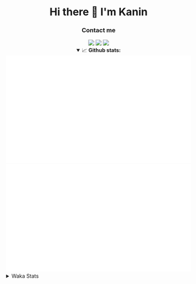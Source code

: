 <div align="center">
 <h1>Hi there 👋 I'm Kanin</h1>
 <h3>Contact me</h3>
 <a href="mailto:im@kanin.dev"><img src="https://img.shields.io/badge/gmail-%23D14836.svg?&style=for-the-badge&logo=gmail&logoColor=white"/></a>
 <a href="https://twitter.com/KaninDev"><img src="https://img.shields.io/badge/twitter-%231DA1F2.svg?&style=for-the-badge&logo=twitter&logoColor=white"/></a>
 <a href="https://www.linkedin.com/in/KaninDev"><img src="https://img.shields.io/badge/linkedin-%230077B5.svg?&style=for-the-badge&logo=linkedin&logoColor=white"/></a>
<details open>
  <summary>📈 <b>Github stats:</b></summary>
  <img src="https://github.com/Kanin/Kanin/blob/master/scripts/GitHubStats/generated/overview.svg"/>
  <img src="https://github.com/Kanin/Kanin/blob/master/scripts/GitHubStats/generated/languages.svg"/>
</details>
</div>

<details>
 <summary>Waka Stats</summary>

<!--START_SECTION:waka-->
![Profile Views](http://img.shields.io/badge/Profile%20Views-38-blue)

![Lines of code](https://img.shields.io/badge/From%20Hello%20World%20I%27ve%20Written-787216%20lines%20of%20code-blue)

**🐱 My Github Data** 

> 🏆 311 Contributions in the Year 2020
 > 
> 📦 6.5 kB Used in Github's Storage 
 > 
> 🚫 Not Opted to Hire
 > 
> 📜 7 Public Repositories
 > 
> 🔑 3 Private Repositories 

**I'm an Early 🐤** 

```text
🌞 Morning    86 commits     ██████░░░░░░░░░░░░░░░░░░░   24.43% 
🌆 Daytime    122 commits    ████████░░░░░░░░░░░░░░░░░   34.66% 
🌃 Evening    80 commits     █████░░░░░░░░░░░░░░░░░░░░   22.73% 
🌙 Night      64 commits     ████░░░░░░░░░░░░░░░░░░░░░   18.18%

```
📅 **I'm Most Productive on Sunday** 

```text
Monday       61 commits     ████░░░░░░░░░░░░░░░░░░░░░   17.33% 
Tuesday      44 commits     ███░░░░░░░░░░░░░░░░░░░░░░   12.5% 
Wednesday    51 commits     ███░░░░░░░░░░░░░░░░░░░░░░   14.49% 
Thursday     34 commits     ██░░░░░░░░░░░░░░░░░░░░░░░   9.66% 
Friday       43 commits     ███░░░░░░░░░░░░░░░░░░░░░░   12.22% 
Saturday     46 commits     ███░░░░░░░░░░░░░░░░░░░░░░   13.07% 
Sunday       73 commits     █████░░░░░░░░░░░░░░░░░░░░   20.74%

```


📊 **This Week I Spent My Time On** 

```text
⌚︎ Time Zone: America/New_York

💬 Programming Languages: 
SCSS                     9 hrs 41 mins       ██████████░░░░░░░░░░░░░░░   41.35% 
JSON                     6 hrs 23 mins       ██████░░░░░░░░░░░░░░░░░░░   27.23% 
Python                   3 hrs 30 mins       ███░░░░░░░░░░░░░░░░░░░░░░   14.95% 
JavaScript               3 hrs 24 mins       ███░░░░░░░░░░░░░░░░░░░░░░   14.52% 
Log File                 7 mins              ░░░░░░░░░░░░░░░░░░░░░░░░░   0.53%

🔥 Editors: 
IntelliJ                 19 hrs 37 mins      █████████████████████░░░░   83.68% 
PyCharm                  3 hrs 49 mins       ████░░░░░░░░░░░░░░░░░░░░░   16.32%

🐱‍💻 Projects: 
Discord-chat-replica     7 hrs 54 mins       ████████░░░░░░░░░░░░░░░░░   33.77% 
Kanin                    7 hrs 18 mins       ███████░░░░░░░░░░░░░░░░░░   31.17% 
My Theme                 2 hrs 38 mins       ██░░░░░░░░░░░░░░░░░░░░░░░   11.29% 
Naila.py                 2 hrs 7 mins        ██░░░░░░░░░░░░░░░░░░░░░░░   9.1% 
dan                      1 hr 43 mins        █░░░░░░░░░░░░░░░░░░░░░░░░   7.34%

💻 Operating System: 
Linux                    18 hrs 17 mins      ███████████████████░░░░░░   78.04% 
Windows                  5 hrs 8 mins        █████░░░░░░░░░░░░░░░░░░░░   21.96%

```

**I Mostly Code in Python** 

```text
Python                   17 repos            ███████████████████░░░░░░   77.27% 
JavaScript               2 repos             ██░░░░░░░░░░░░░░░░░░░░░░░   9.09% 
Kotlin                   1 repo              █░░░░░░░░░░░░░░░░░░░░░░░░   4.55% 
HTML                     1 repo              █░░░░░░░░░░░░░░░░░░░░░░░░   4.55% 
Java                     1 repo              █░░░░░░░░░░░░░░░░░░░░░░░░   4.55%

```


**Timeline**

![Chart not found](https://github.com/Kanin/Kanin/blob/master/charts/bar_graph.png) 


<!--END_SECTION:waka-->
</details>
